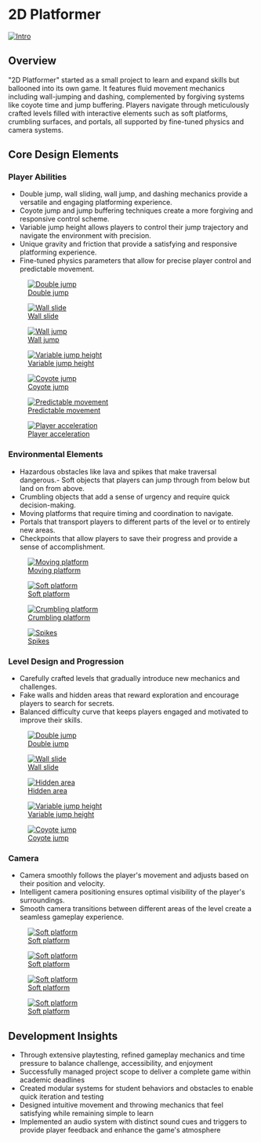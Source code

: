 <div class="page-content">

# 2D Platformer

<a href="https://dakillerxd.github.io/portfolio/assets/2d-platformer/main.gif" target="_blank">
    <img src="https://dakillerxd.github.io/portfolio/assets/2d-platformer/main.gif" alt="Intro">
</a>


<div class="project-card">

## Overview

"2D Platformer" started as a small project to learn and expand skills but ballooned into its own game. It features fluid movement mechanics including wall-jumping and dashing, complemented by forgiving systems like coyote time and jump buffering. Players navigate through meticulously crafted levels filled with interactive elements such as soft platforms, crumbling surfaces, and portals, all supported by fine-tuned physics and camera systems.


</div>

<div class="project-card">
    
## Core Design Elements

### Player Abilities

- Double jump, wall sliding, wall jump, and dashing mechanics provide a versatile and engaging platforming experience.
- Coyote jump and jump buffering techniques create a more forgiving and responsive control scheme.
- Variable jump height allows players to control their jump trajectory and navigate the environment with precision.
- Unique gravity and friction that provide a satisfying and responsive platforming experience.
- Fine-tuned physics parameters that allow for precise player control and predictable movement.


<div class="image-gallery">
    <figure>
        <a href="https://dakillerxd.github.io/portfolio/assets/2d-platformer/doublejump.gif" target="_blank">
            <img src="https://dakillerxd.github.io/portfolio/assets/2d-platformer/doublejump.gif" alt="Double jump">
            <figcaption>Double jump</figcaption>
        </a>
    </figure>
    <figure>
        <a href="https://dakillerxd.github.io/portfolio/assets/2d-platformer/wallslide.gif" target="_blank">
            <img src="https://dakillerxd.github.io/portfolio/assets/2d-platformer/wallslide.gif" alt="Wall slide">
            <figcaption>Wall slide</figcaption>
        </a>
    </figure>
    <figure>
        <a href="https://dakillerxd.github.io/portfolio/assets/2d-platformer/walljump.gif" target="_blank">
            <img src="https://dakillerxd.github.io/portfolio/assets/2d-platformer/walljump.gif" alt="Wall jump">
            <figcaption>Wall jump</figcaption>
        </a>
    </figure>
    <figure>
        <a href="https://dakillerxd.github.io/portfolio/assets/2d-platformer/variableJump.gif" target="_blank">
            <img src="https://dakillerxd.github.io/portfolio/assets/2d-platformer/variableJump.gif" alt="Variable jump height">
            <figcaption>Variable jump height</figcaption>
        </a>
    </figure>
    <figure>
        <a href="https://dakillerxd.github.io/portfolio/assets/2d-platformer/player1.gif" target="_blank">
            <img src="https://dakillerxd.github.io/portfolio/assets/2d-platformer/player1.gif" alt="Coyote jump">
            <figcaption>Coyote jump</figcaption>
        </a>
    </figure>
    <figure>
        <a href="https://dakillerxd.github.io/portfolio/assets/2d-platformer/Physics1.gif" target="_blank">
            <img src="https://dakillerxd.github.io/portfolio/assets/2d-platformer/Physics1.gif" alt="Predictable movement">
            <figcaption>Predictable movement</figcaption>
        </a>
    </figure>
    <figure>
        <a href="https://dakillerxd.github.io/portfolio/assets/2d-platformer/Physics2.gif" target="_blank">
            <img src="https://dakillerxd.github.io/portfolio/assets/2d-platformer/Physics2.gif" alt="Player acceleration">
            <figcaption>Player acceleration</figcaption>
        </a>
    </figure>
</div>

### Environmental Elements

- Hazardous obstacles like lava and spikes that make traversal dangerous.- Soft objects that players can jump through from below but land on from above.
- Crumbling objects that add a sense of urgency and require quick decision-making.
- Moving platforms that require timing and coordination to navigate.
- Portals that transport players to different parts of the level or to entirely new areas.
- Checkpoints that allow players to save their progress and provide a sense of accomplishment.

<div class="image-gallery">
    <figure>
        <a href="https://dakillerxd.github.io/portfolio/assets/2d-platformer/movingplatform.gif" target="_blank">
            <img src="https://dakillerxd.github.io/portfolio/assets/2d-platformer/movingplatform.gif" alt="Moving platform">
            <figcaption>Moving platform</figcaption>
        </a>
    </figure>
    <figure>
        <a href="https://dakillerxd.github.io/portfolio/assets/2d-platformer/softPlatform.gif" target="_blank">
            <img src="https://dakillerxd.github.io/portfolio/assets/2d-platformer/softPlatform.gif" alt="Soft platform">
            <figcaption>Soft platform</figcaption>
        </a>
    </figure>
    <figure>
        <a href="https://dakillerxd.github.io/portfolio/assets/2d-platformer/crublingobject.gif" target="_blank">
            <img src="https://dakillerxd.github.io/portfolio/assets/2d-platformer/crublingobject.gif" alt="Crumbling platform">
            <figcaption>Crumbling platform</figcaption>
        </a>
    </figure>
    <figure>
        <a href="https://dakillerxd.github.io/portfolio/assets/2d-platformer/spikes.gif" target="_blank">
            <img src="https://dakillerxd.github.io/portfolio/assets/2d-platformer/spikes.gif" alt="Spikes">
            <figcaption>Spikes</figcaption>
        </a>
    </figure>
</div>

### Level Design and Progression

- Carefully crafted levels that gradually introduce new mechanics and challenges.
- Fake walls and hidden areas that reward exploration and encourage players to search for secrets.
- Balanced difficulty curve that keeps players engaged and motivated to improve their skills.

<div class="image-gallery">
    <figure>
        <a href="https://dakillerxd.github.io/portfolio/assets/2d-platformer/Hazard2.gif" target="_blank">
            <img src="https://dakillerxd.github.io/portfolio/assets/2d-platformer/Hazard2.gif" alt="Double jump">
            <figcaption>Double jump</figcaption>
        </a>
    </figure>
    <figure>
        <a href="https://dakillerxd.github.io/portfolio/assets/2d-platformer/Hazard3.gif" target="_blank">
            <img src="https://dakillerxd.github.io/portfolio/assets/2d-platformer/Hazard3.gif" alt="Wall slide">
            <figcaption>Wall slide</figcaption>
        </a>
    </figure>
    <figure>
        <a href="https://dakillerxd.github.io/portfolio/assets/2d-platformer/hiddenarea.gif" target="_blank">
            <img src="https://dakillerxd.github.io/portfolio/assets/2d-platformer/hiddenarea.gif" alt="Hidden area">
            <figcaption>Hidden area</figcaption>
        </a>
    </figure>
    <figure>
        <a href="https://dakillerxd.github.io/portfolio/assets/2d-platformer/hazard1.gif" target="_blank">
            <img src="https://dakillerxd.github.io/portfolio/assets/2d-platformer/hazard1.gif" alt="Variable jump height">
            <figcaption>Variable jump height</figcaption>
        </a>
    </figure>
    <figure>
        <a href="https://dakillerxd.github.io/portfolio/assets/2d-platformer/hazard4.gif" target="_blank">
            <img src="https://dakillerxd.github.io/portfolio/assets/2d-platformer/hazard4.gif" alt="Coyote jump">
            <figcaption>Coyote jump</figcaption>
        </a>
    </figure>
</div>


### Camera

- Camera smoothly follows the player's movement and adjusts based on their position and velocity.
- Intelligent camera positioning ensures optimal visibility of the player's surroundings.
- Smooth camera transitions between different areas of the level create a seamless gameplay experience.

<div class="image-gallery">
    <figure>
        <a href="https://dakillerxd.github.io/portfolio/assets/2d-platformer/camera1.gif" target="_blank">
            <img src="https://dakillerxd.github.io/portfolio/assets/2d-platformer/camera1.gif" alt="Soft platform">
            <figcaption>Soft platform</figcaption>
        </a>
    </figure>
    <figure>
        <a href="https://dakillerxd.github.io/portfolio/assets/2d-platformer/camera2.gif" target="_blank">
            <img src="https://dakillerxd.github.io/portfolio/assets/2d-platformer/camera2.gif" alt="Soft platform">
            <figcaption>Soft platform</figcaption>
        </a>
    </figure>
    <figure>
        <a href="https://dakillerxd.github.io/portfolio/assets/2d-platformer/camera3.gif" target="_blank">
            <img src="https://dakillerxd.github.io/portfolio/assets/2d-platformer/camera3.gif" alt="Soft platform">
            <figcaption>Soft platform</figcaption>
        </a>
    </figure>
    <figure>
        <a href="https://dakillerxd.github.io/portfolio/assets/2d-platformer/camera4.gif" target="_blank">
            <img src="https://dakillerxd.github.io/portfolio/assets/2d-platformer/camera4.gif" alt="Soft platform">
            <figcaption>Soft platform</figcaption>
        </a>
    </figure>
</div>


</div>

<div class="project-card">
    
## Development Insights

- Through extensive playtesting, refined gameplay mechanics and time pressure to balance challenge, accessibility, and enjoyment
- Successfully managed project scope to deliver a complete game within academic deadlines
- Created modular systems for student behaviors and obstacles to enable quick iteration and testing
- Designed intuitive movement and throwing mechanics that feel satisfying while remaining simple to learn
- Implemented an audio system with distinct sound cues and triggers to provide player feedback and enhance the game's atmosphere

</div>

